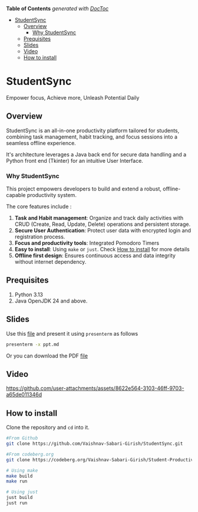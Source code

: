 <!-- START doctoc generated TOC please keep comment here to allow auto update -->
<!-- DON'T EDIT THIS SECTION, INSTEAD RE-RUN doctoc TO UPDATE -->
**Table of Contents**  *generated with [DocToc](https://github.com/thlorenz/doctoc)*

- [StudentSync](#studentsync)
  - [Overview](#overview)
    - [Why StudentSync](#why-studentsync)
  - [Prequisites](#prequisites)
  - [Slides](#slides)
  - [Video](#video)
  - [How to install](#how-to-install)

<!-- END doctoc generated TOC please keep comment here to allow auto update -->

# StudentSync

Empower focus, Achieve more, Unleash Potential Daily 

## Overview 

StudentSync is an all-in-one productivity platform tailored for students, combining task management, habit tracking, and focus sessions into a seamless offline experience. 

It's architecture leverages a Java back end for secure data handling and a Python front end (Tkinter) for an intuitive User Interface.

### Why StudentSync

This project empowers developers to build and extend a robust, offline-capable productivity system.

The core features include :
1. **Task and Habit management**: Organize and track daily activities with CRUD (Create, Read, Update, Delete) operations and persistent storage.
2. **Secure User Authentication**: Protect user data with encrypted login and registration process.
3. **Focus and productivity tools**: Integrated Pomodoro Timers
4. **Easy to install**: Using `make` or `just`. Check [How to install](#how-to-install) for more details
5. **Offline first design**: Ensures continuous access and data integrity without internet dependency.

## Prequisites

1. Python 3.13 
2. Java OpenJDK 24 and above.


## Slides 

Use this [file](./ppt.md) and present it using `presenterm` as follows 

```bash 
presenterm -x ppt.md
```

Or you can download the PDF [file](./ppt.pdf)

## Video 


https://github.com/user-attachments/assets/8622e564-3103-46ff-9703-a65de011346d



## How to install 

Clone the repository and `cd` into it.

```bash
#From Github 
git clone https://github.com/Vaishnav-Sabari-Girish/StudentSync.git

#From codeberg.org 
git clone https://codeberg.org/Vaishnav-Sabari-Girish/Student-Productivity-App.git
```

```bash
# Using make 
make build
make run 

# Using just
just build
just run
```
